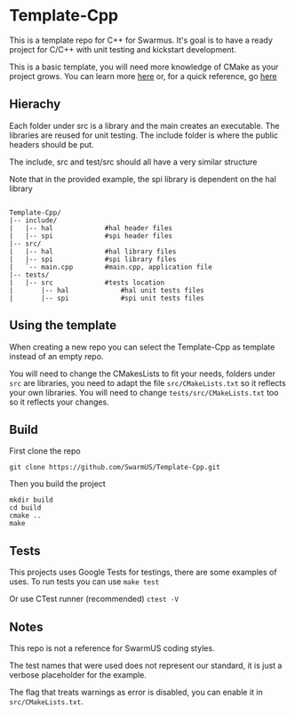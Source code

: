 # Template-Cpp

This is a template repo for C++ for Swarmus.
It's goal is to have a ready project for C/C++ with unit testing and kickstart development.

This is a basic template, you will need more knowledge of CMake as your project grows. You can learn more [here](https://cmake.org/cmake/help/latest/guide/tutorial/index.html) or, for a quick reference, go [here](https://learnxinyminutes.com/docs/cmake/)

## Hierachy

Each folder under src is a library and the main creates an executable.
The libraries are reused for unit testing.
The include folder is where the public headers should be put.

The include, src and test/src should all have a very similar structure

Note that in the provided example, the spi library is dependent on the hal library

````

Template-Cpp/
|-- include/
|   |-- hal             #hal header files
|   |-- spi             #spi header files
|-- src/
|   |-- hal             #hal library files
|   |-- spi             #spi library files
|   `-- main.cpp        #main.cpp, application file
|-- tests/
|   |-- src             #tests location
|       |-- hal             #hal unit tests files
|       |-- spi             #spi unit tests files

````

## Using the template
When creating a new repo you can select the Template-Cpp as template instead of an empty repo.

You will need to change the CMakesLists to fit your needs, folders under `src` are libraries, you need to adapt the file `src/CMakeLists.txt` so it reflects your own libraries. You will need to change `tests/src/CMakeLists.txt` too so it reflects your changes. 

## Build
First clone the repo

```git clone https://github.com/SwarmUS/Template-Cpp.git```

Then you build the project

```
mkdir build
cd build 
cmake ..
make
```

## Tests

This projects uses Google Tests for testings, there are some examples of uses.
To run tests you can use 
```make test```

Or use CTest runner (recommended)
```ctest -V```

## Notes

This repo is not a reference for SwarmUS coding styles.


The test names that were used does not represent our standard, it is just a verbose placeholder for the example.


The flag that treats warnings as error is disabled, you can enable it in `src/CMakeLists.txt`.
